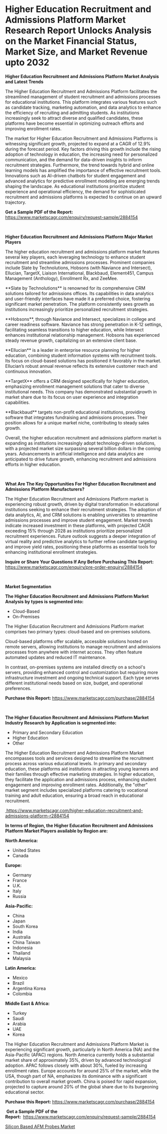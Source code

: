 <p><h1>Higher Education Recruitment and Admissions Platform Market Research Report Unlocks Analysis on the Market Financial Status, Market Size, and Market Revenue upto 2032</h1></p><p><strong>Higher Education Recruitment and Admissions Platform Market Analysis and Latest Trends</strong></p>
<p><p>The Higher Education Recruitment and Admissions Platform facilitates the streamlined management of student recruitment and admissions processes for educational institutions. This platform integrates various features such as candidate tracking, marketing automation, and data analytics to enhance the efficiency of recruiting and admitting students. As institutions increasingly seek to attract diverse and qualified candidates, these platforms have become essential in optimizing outreach efforts and improving enrollment rates.</p><p>The market for Higher Education Recruitment and Admissions Platforms is witnessing significant growth, projected to expand at a CAGR of 12.9% during the forecast period. Key factors driving this growth include the rising adoption of technology in education, the increasing need for personalized communication, and the demand for data-driven insights to inform recruitment strategies. Furthermore, the trend towards hybrid and online learning models has amplified the importance of effective recruitment tools. Innovations such as AI-driven chatbots for student engagement and advanced analytics for predictive enrollment modeling are emerging trends shaping the landscape. As educational institutions prioritize student experience and operational efficiency, the demand for sophisticated recruitment and admissions platforms is expected to continue on an upward trajectory.</p></p>
<p><strong>Get a Sample PDF of the Report:&nbsp;</strong> <a href="https://www.marketscagr.com/enquiry/request-sample/2884154?utm_campaign=2444&utm_medium=2&utm_source=Github&utm_content=ia&utm_term=13032025&utm_id=higher-education-recruitment-and-admissions-platform">https://www.marketscagr.com/enquiry/request-sample/2884154</a></p>
<p>&nbsp;</p>
<p><strong>Higher Education Recruitment and Admissions Platform Major Market Players</strong></p>
<p><p>The higher education recruitment and admissions platform market features several key players, each leveraging technology to enhance student recruitment and streamline admissions processes. Prominent companies include Slate by Technolutions, Hobsons (with Naviance and Intersect), Ellucian, TargetX, Liaison International, Blackbaud, Element451, Campus Management (Anthology), Enrollment Rx, and ZeeMee.</p><p>**Slate by Technolutions** is renowned for its comprehensive CRM solutions tailored for admissions offices. Its capabilities in data analytics and user-friendly interfaces have made it a preferred choice, fostering significant market penetration. The platform consistently sees growth as institutions increasingly prioritize personalized recruitment strategies.</p><p>**Hobsons**, through Naviance and Intersect, specializes in college and career readiness software. Naviance has strong penetration in K-12 settings, facilitating seamless transitions to higher education, while Intersect enhances institutional relationship management. Hobsons has experienced steady revenue growth, capitalizing on an extensive client base.</p><p>**Ellucian** is a leader in enterprise resource planning for higher education, combining student information systems with recruitment tools. Its focus on cloud-based solutions has positioned it favorably in the market. Ellucian’s robust annual revenue reflects its extensive customer reach and continuous innovation.</p><p>**TargetX** offers a CRM designed specifically for higher education, emphasizing enrollment management solutions that cater to diverse institutional needs. This company has demonstrated substantial growth in market share due to its focus on user experience and integration capabilities.</p><p>**Blackbaud** targets non-profit educational institutions, providing software that integrates fundraising and admissions processes. Their position allows for a unique market niche, contributing to steady sales growth.</p><p>Overall, the higher education recruitment and admissions platform market is expanding as institutions increasingly adopt technology-driven solutions, with a projected market size surpassing several billion dollars in the coming years. Advancements in artificial intelligence and data analytics are anticipated to drive future growth, enhancing recruitment and admissions efforts in higher education.</p></p>
<p>&nbsp;</p>
<p><strong>What Are The Key Opportunities For Higher Education Recruitment and Admissions Platform Manufacturers?</strong></p>
<p><p>The Higher Education Recruitment and Admissions Platform market is experiencing robust growth, driven by digital transformation in educational institutions seeking to enhance their recruitment strategies. The adoption of data analytics, AI, and CRM solutions is enabling universities to streamline admissions processes and improve student engagement. Market trends indicate increased investment in these platforms, with projected CAGR exceeding 15% through 2028 as institutions prioritize personalized recruitment experiences. Future outlook suggests a deeper integration of virtual reality and predictive analytics to further refine candidate targeting and improve yield rates, positioning these platforms as essential tools for enhancing institutional enrollment strategies.</p></p>
<p><strong>Inquire or Share Your Questions If Any Before Purchasing This Report:</strong> <a href="https://www.marketscagr.com/enquiry/pre-order-enquiry/2884154?utm_campaign=2444&utm_medium=2&utm_source=Github&utm_content=ia&utm_term=13032025&utm_id=higher-education-recruitment-and-admissions-platform">https://www.marketscagr.com/enquiry/pre-order-enquiry/2884154</a></p>
<p>&nbsp;</p>
<p><strong>Market Segmentation</strong></p>
<p><strong>The Higher Education Recruitment and Admissions Platform Market Analysis by types is segmented into:</strong></p>
<p><ul><li>Cloud-Based</li><li>On-Premises</li></ul></p>
<p><p>The Higher Education Recruitment and Admissions Platform market comprises two primary types: cloud-based and on-premises solutions. </p><p>Cloud-based platforms offer scalable, accessible solutions hosted on remote servers, allowing institutions to manage recruitment and admissions processes from anywhere with internet access. They often feature automated updates and reduced IT maintenance. </p><p>In contrast, on-premises systems are installed directly on a school's servers, providing enhanced control and customization but requiring more infrastructure investment and ongoing technical support. Each type serves different institutional needs based on size, budget, and operational preferences.</p></p>
<p><strong>Purchase this Report:&nbsp;</strong><a href="https://www.marketscagr.com/purchase/2884154?utm_campaign=2444&utm_medium=2&utm_source=Github&utm_content=ia&utm_term=13032025&utm_id=higher-education-recruitment-and-admissions-platform">https://www.marketscagr.com/purchase/2884154</a></p>
<p>&nbsp;</p>
<p><strong>The Higher Education Recruitment and Admissions Platform Market Industry Research by Application is segmented into:</strong></p>
<p><ul><li>Primary and Secondary Education</li><li>Higher Education</li><li>Other</li></ul></p>
<p><p>The Higher Education Recruitment and Admissions Platform Market encompasses tools and services designed to streamline the recruitment process across various educational levels. In primary and secondary education, these platforms aid institutions in attracting young learners and their families through effective marketing strategies. In higher education, they facilitate the application and admissions process, enhancing student engagement and improving enrollment rates. Additionally, the "other" market segment includes specialized platforms catering to vocational training and adult education, ensuring a broad reach in educational recruitment.</p></p>
<p><a href="https://www.marketscagr.com/higher-education-recruitment-and-admissions-platform-r2884154?utm_campaign=2444&utm_medium=2&utm_source=Github&utm_content=ia&utm_term=13032025&utm_id=higher-education-recruitment-and-admissions-platform">&nbsp;https://www.marketscagr.com/higher-education-recruitment-and-admissions-platform-r2884154</a></p>
<p><strong>In terms of Region, the Higher Education Recruitment and Admissions Platform Market Players available by Region are:</strong></p>
<p>
    <p> <strong> North America: </strong>
        <ul>
            <li>United States</li>
            <li>Canada</li>
        </ul>
        </p> 
    <p> <strong> Europe: </strong>
        <ul>
            <li>Germany</li>
            <li>France</li>
            <li>U.K.</li>
            <li>Italy</li>
            <li>Russia</li>
        </ul>
        </p> 
    <p> <strong> Asia-Pacific: </strong>
        <ul>
            <li>China</li>
            <li>Japan</li>
            <li>South Korea</li>
            <li>India</li>
            <li>Australia</li>
            <li>China Taiwan</li>
            <li>Indonesia</li>
            <li>Thailand</li>
            <li>Malaysia</li>
        </ul>
        </p> 
    <p> <strong> Latin America: </strong>
        <ul>
            <li>Mexico</li>
            <li>Brazil</li>
            <li>Argentina Korea</li>
            <li>Colombia</li>
        </ul>
        </p> 
    <p> <strong> Middle East & Africa: </strong>
        <ul>
            <li>Turkey</li>
            <li>Saudi</li>
            <li>Arabia</li>
            <li>UAE</li>
            <li>Korea</li>
        </ul>
    </p>
    </p>
<p><p>The Higher Education Recruitment and Admissions Platform Market is experiencing significant growth, particularly in North America (NA) and the Asia-Pacific (APAC) regions. North America currently holds a substantial market share of approximately 35%, driven by advanced technological adoption. APAC follows closely with about 30%, fueled by increasing enrollment rates. Europe accounts for around 25% of the market, while the USA, though part of NA, emphasizes its dominance with a significant contribution to overall market growth. China is poised for rapid expansion, projected to capture around 20% of the global share due to its burgeoning educational sector.</p></p>
<p><strong>Purchase this Report: </strong><a href="https://www.marketscagr.com/purchase/2884154?utm_campaign=2444&utm_medium=2&utm_source=Github&utm_content=ia&utm_term=13032025&utm_id=higher-education-recruitment-and-admissions-platform">https://www.marketscagr.com/purchase/2884154</a></p>
<p>&nbsp;<strong>Get a Sample PDF of the Report:&nbsp;&nbsp;</strong><a href="https://www.marketscagr.com/enquiry/request-sample/2884154?utm_campaign=2444&utm_medium=2&utm_source=Github&utm_content=ia&utm_term=13032025&utm_id=higher-education-recruitment-and-admissions-platform">https://www.marketscagr.com/enquiry/request-sample/2884154</a></p>
<p><strong></strong></p>
<p><p><a href="https://github.com/WashimHussain441/Market-Research-Report-List-1/blob/main/silicon-based-afm-probes-market.md?utm_campaign=2444&utm_medium=2&utm_source=Github&utm_content=ia&utm_term=13032025&utm_id=higher-education-recruitment-and-admissions-platform">Silicon Based AFM Probes Market</a></p></p>